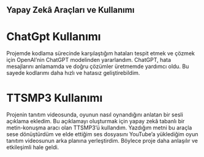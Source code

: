 ## Yapay Zekâ Araçları ve Kullanımı

# ChatGpt Kullanımı 

Projemde kodlama sürecinde karşılaştığım hataları tespit etmek ve çözmek için OpenAI’nin ChatGPT modelinden yararlandım. ChatGPT, hata mesajlarını anlamamda ve doğru çözümler üretmemde yardımcı oldu. Bu sayede kodlarımı daha hızlı ve hatasız geliştirebildim.

# TTSMP3 Kullanımı

Projenin tanıtım videosunda, oyunun nasıl oynandığını anlatan bir sesli açıklama ekledim. Bu açıklamayı oluşturmak için yapay zekâ tabanlı bir metin-konuşma aracı olan TTSMP3’ü kullandım. Yazdığım metni bu araçla sese dönüştürdüm ve elde ettiğim ses dosyasını YouTube’a yüklediğim oyun tanıtım videosunun arka planına yerleştirdim. Böylece proje daha anlaşılır ve etkileşimli hale geldi.






